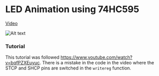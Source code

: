 # LED Animation using 74HC595

[Video](https://drive.google.com/file/d/1fMUkw7gXiXnD8TIk0f-dU1kkPr-oWuAp/preview)

![Alt text](/diagram.png?raw=true "Circuit Diagram")

### Tutorial

This tutorial was followed https://www.youtube.com/watch?v=bqfPZXEuyuc. There is a mistake in the code in the video where the STCP and SHCP pins are switched in the `writereg` function.
